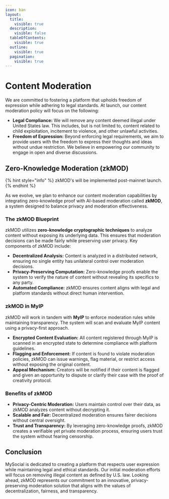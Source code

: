 ```yaml
---
icon: ban
layout:
  title:
    visible: true
  description:
    visible: false
  tableOfContents:
    visible: true
  outline:
    visible: true
  pagination:
    visible: true
---
```


# Content Moderation

We are committed to fostering a platform that upholds freedom of expression while adhering to legal standards. At launch, our content moderation policy will focus on the following:

* **Legal Compliance:** We will remove any content deemed illegal under United States law. This includes, but is not limited to, content related to child exploitation, incitement to violence, and other unlawful activities.
* **Freedom of Expression:** Beyond enforcing legal requirements, we aim to provide users with the freedom to express their thoughts and ideas without undue restriction. We believe in empowering our community to engage in open and diverse discussions.

## Zero-Knowledge Moderation (zkMOD)

{% hint style="info" %}
zkMOD's will be implemented post-mainnet launch.
{% endhint %}

As we evolve, we plan to enhance our content moderation capabilities by integrating zero-knowledge proof with AI-based moderation called **zkMOD**, a system designed to balance privacy and moderation effectiveness.

### The zkMOD Blueprint

zkMOD utilizes **zero-knowledge cryptographic techniques** to analyze content without exposing its underlying data. This ensures that moderation decisions can be made fairly while preserving user privacy. Key components of zkMOD include:

* **Decentralized Analysis:** Content is analyzed in a distributed network, ensuring no single entity has unilateral control over moderation decisions.
* **Privacy-Preserving Computation:** Zero-knowledge proofs enable the system to verify the nature of content without revealing its specifics to any party.
* **Automated Compliance:** zkMOD ensures content aligns with legal and platform standards without direct human intervention.

### zkMOD in MyIP

zkMOD will work in tandem with **MyIP** to enforce moderation rules while maintaining transparency. The system will scan and evaluate MyIP content using a privacy-first approach.

* **Encrypted Content Evaluation:** All content registered through MyIP is scanned in an encrypted state to determine compliance with platform guidelines.
* **Flagging and Enforcement:** If content is found to violate moderation policies, zkMOD can issue warnings, flag material, or restrict access without exposing the original content.
* **Appeal Mechanism:** Creators will be notified if their content is flagged and given an opportunity to dispute or clarify their case with the proof of creativity protocol.

### Benefits of zkMOD

* **Privacy-Centric Moderation:** Users maintain control over their data, as zkMOD analyzes content without decrypting it.
* **Scalable and Fair:** Decentralized moderation ensures fairer decisions without central oversight.
* **Trust and Transparency:** By leveraging zero-knowledge proofs, zkMOD creates a verifiable yet private moderation process, ensuring users trust the system without fearing censorship.

## Conclusion

MySocial is dedicated to creating a platform that respects user expression while maintaining legal and ethical standards. Our initial moderation efforts will focus on removing illegal content as defined by U.S. law. Looking ahead, zkMOD represents our commitment to an innovative, privacy-preserving moderation solution that aligns with the values of decentralization, fairness, and transparency.
